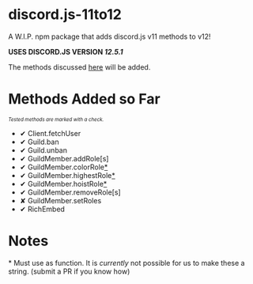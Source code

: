 <!-- ✔✘ -->
# discord.js-11to12
A W.I.P. npm package that adds discord.js v11 methods to v12!

**USES DISCORD.JS VERSION *12.5.1***

The methods discussed [here](https://discordjs.guide/additional-info/changes-in-v12.html) will be added.

# Methods Added so Far
<sub><sup>*Tested methods are marked with a check.*</sup></sub>

- ✔ Client.fetchUser
- ✔ Guild.ban
- ✔ Guild.unban
- ✔ GuildMember.addRole[s]
- ✔ GuildMember.colorRole[\*](#note1)
- ✔ GuildMember.highestRole[\*](#note1)
- ✔ GuildMember.hoistRole[\*](#note1)
- ✔ GuildMember.removeRole[s]
- ✘ GuildMember.setRoles
- ✔ RichEmbed

# <a name="note1"></a> Notes
\* Must use as function. It is *currently* not possible for us to make these a string. (submit a PR if you know how)